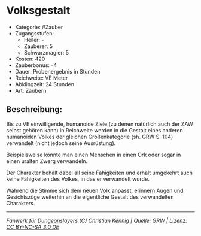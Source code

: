 # Volksgestalt

- Kategorie: #Zauber
- Zugangsstufen:
  - Heiler: -
  - Zauberer: 5
  - Schwarzmagier: 5
- Kosten: 420
- Zauberbonus: -4
- Dauer: Probenergebnis in Stunden
- Reichweite: VE Meter
- Abklingzeit: 24 Stunden
- Art: Zaubern

## Beschreibung:

Bis zu VE einwilligende, humanoide Ziele (zu denen natürlich auch der ZAW selbst gehören kann) in Reichweite werden in die Gestalt eines anderen humanoiden Volkes der gleichen Größenkategorie (sh. GRW S. 104) verwandelt (nicht jedoch seine Ausrüstung).

Beispielsweise könnte man einen Menschen in einen Ork oder sogar in einen uralten Zwerg verwandeln.

Der Charakter behält dabei all seine Fähigkeiten und erhält umgekehrt auch keine Fähigkeiten des Volkes, in das er verwandelt wurde.

Während die Stimme sich dem neuen Volk anpasst, erinnern Augen und Gesichtszüge weiterhin an die eigentliche Gestalt des verwandelten Charakters.

---

_Fanwerk für [Dungeonslayers](https://www.dungeonslayers.net/) (C) Christian Kennig | Quelle: GRW | Lizenz: [CC BY-NC-SA 3.0 DE](https://creativecommons.org/licenses/by-nc-sa/3.0/de/)_

